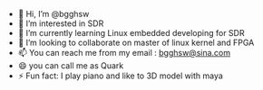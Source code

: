 - 👋 Hi, I’m @bgghsw
- 👀 I’m interested in SDR
- 🌱 I’m currently learning Linux embedded developing for SDR
- 💞️ I’m looking to collaborate on master of linux kernel and FPGA  
- 📫 You can reach me from my email : bgghsw@sina.com
- 😄 you can call me as Quark
- ⚡ Fun fact: I play piano and like to 3D model with maya

<!---
bgghsw/bgghsw is a ✨ special ✨ repository because its `README.md` (this file) appears on your GitHub profile.
You can click the Preview link to take a look at your changes.
--->
